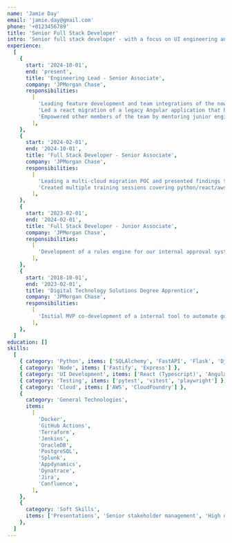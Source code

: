 ```yaml
---
name: 'Jamie Day'
email: 'jamie.day@gmail.com'
phone: '+0123456789'
title: 'Senior Full Stack Developer'
intro: 'Senior full stack developer - with a focus on UI engineering and web performance. 6 years of hands-on experience creating highly interactive and secure tools within a highly regulated governance environment.'
experience:
  [
    {
      start: '2024-10-01',
      end: 'present',
      title: 'Engineering Lead - Senior Associate',
      company: 'JPMorgan Chase',
      responsibilities:
        [
          'Leading feature development and team integrations of the now firmwide architecture governance approval system.',
          'Led a react migration of a legacy Angular application that has been operational for many years.',
          'Empowered other members of the team by mentoring junior engineeers, leading agile ceremonies ',
        ],
    },
    {
      start: '2024-02-01',
      end: '2024-10-01',
      title: 'Full Stack Developer - Senior Associate',
      company: 'JPMorgan Chase',
      responsibilities:
        [
          'Leading a multi-cloud migration POC and presented findings to senior managers with a high-focus on proposed cost changes and predictions.',
          'Created multiple training sessions covering python/react/aws and terraform for multiple teams internally.',
        ],
    },
    {
      start: '2023-02-01',
      end: '2024-02-01',
      title: 'Full Stack Developer - Junior Associate',
      company: 'JPMorgan Chase',
      responsibilities:
        [
          'Development of a rules engine for our internal approval system allowing complete flexibility for our user base on conditions for an approval.',
        ],
    },
    {
      start: '2018-10-01',
      end: '2023-02-01',
      title: 'Digital Technology Solutions Degree Apprentice',
      company: 'JPMorgan Chase',
      responsibilities:
        [
          'Initial MVP co-development of a internal tool to automate governance tracking and reporting capabilities using python/angular.',
        ],
    },
  ]
education: []
skills:
  [
    { category: 'Python', items: ['SQLAlchemy', 'FastAPI', 'Flask', 'Django'] },
    { category: 'Node', items: ['Fastify', 'Express'] },
    { category: 'UI Development', items: ['React (Typescript)', 'Angular', 'Astro', 'Orval', Next.js] },
    { category: 'Testing', items: ['pytest', 'vitest', 'playwright'] },
    { category: 'Cloud', items: ['AWS', 'CloudFoundry'] },
    {
      category: 'General Technologies',
      items:
        [
          'Docker',
          'GitHub Actions',
          'Terraform',
          'Jenkins',
          'OracleDB',
          'PostgreSQL',
          'Splunk',
          'Appdynamics',
          'Dynatrace',
          'Jira',
          'Confluence',
        ],
    },
    {
      category: 'Soft Skills',
      items: ['Presentations', 'Senior stakeholder management', 'High quality documentation'],
    },
  ]
---
```

